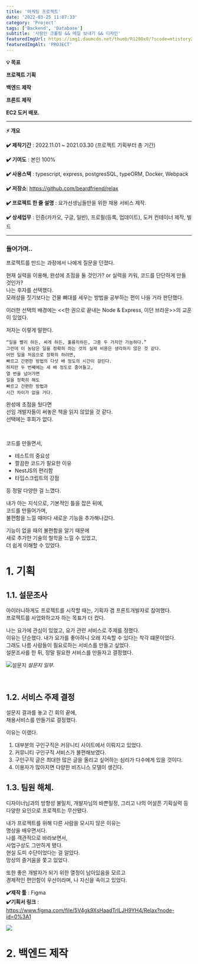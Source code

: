 ```yaml
---
title: '마케팅 프로젝트'
date: '2022-03-25 11:07:33'
category: 'Project'
tags: ['Backend', 'Database']
subtitle: '사람인 크롤링 && 메일 보내기 && 디자인'
featuredImgUrl: https://img1.daumcdn.net/thumb/R1280x0/?scode=mtistory2&fname=https%3A%2F%2Fblog.kakaocdn.net%2Fdn%2FMZd4E%2FbtrrF6NXR2o%2F5zhUCnuxHWCpmLwo4ar1y0%2Fimg.png
featuredImgAlt: 'PROJECT'
---
```


**💡 목표**

**프로젝트 기획**

**백엔드 제작**

**프론트 제작**

**EC2 도커 배포.**

---

**⚡ 개요**

**✔️ 제작기간** : 2022.11.01 ~ 2021.03.30 (프로젝트 기획부터 총 기간)

**✔️ 기여도** : 본인 100%

**✔️ 사용스택** : typescript, express, postgresSQL, typeORM, Docker, Webpack

**✔️ 저장소**: https://github.com/beardfriend/relax

**✔️ 프로젝트 한 줄 설명** : 요가선생님들만을 위한 채용 서비스 제작.

**✔️ 상세업무** : 인증(카카오, 구글, 일반), 프로필(등록, 업데이트), 도커 컨테이너 제작, 빌드

---

### 들어가며..

프로젝트를 만드는 과정에서 나에게 질문을 던졌다.

현재 실력을 이용해, 완성에 초점을 둘 것인가? or 실력을 키워, 코드를 단단하게 만들 것인가?  
나는 후자를 선택했다.  
모래성을 짓기보다는 건물 뼈대를 세우는 방법을 공부하는 편이 나을 거라 판단했다.

이러한 선택의 배경에는
<<한 권으로 끝내는 Node & Express, 이던 브라운>>의 교훈이 있었다.

저자는 이렇게 말한다.

```
“일을 빨리 하든, 싸게 하든, 훌륭히하든, 그중 두 가지만 가능하다.”
그런데 이 농담은 일을 정확히 하는 것의 실제 비용은 생각하지 않은 것 같다.
어떤 일을 처음으로 정확히 하려면,
빠르고 간편한 방법의 다섯 배 정도의 시간이 걸린다.
하지만 두 번째에는 세 배 정도로 줄어들고,
열 번을 넘어가면
일을 정확히 해도
빠르고 간편한 방법과
시간 차이가 없을 거다.
```

완성에 초점을 뒀다면  
선임 개발자들이 써놓은 책을 읽지 않았을 것 같다.  
선택에는 후회가 없다.

<br>

코드를 만들면서,

- 테스트의 중요성
- 깔끔한 코드가 필요한 이유
- NestJS의 편리함
- 타입스크립트의 강점

등 정말 다양한 걸 느꼈다.

내가 아는 지식으로, 기본적인 틀을 잡은 뒤에,  
코드를 만들어가며,  
불편함을 느낄 때마다 새로운 기능을 추가해나갔다.

기능이 없을 때의 불편함을 알기 때문에  
새로 추가한 기술의 철학을 느낄 수 있었고,  
더 쉽게 이해할 수 있었다.

# 1. 기획

## 1.1. 설문조사

아이러니하게도 프로젝트를 시작할 때는, 기획자 겸 프론트개발자로 참여했다.  
프로젝트를 사업화하고자 하는 목표가 더 컸다.

나는 요가에 관심이 있었고, 요가 관련 서비스로 주제를 정했다.  
이유는 단순했다. 내가 요가를 좋아하니 오래 지속할 수 있다는 착각 떄문이었다.  
그래도 나름 사람들이 필요로하는 서비스를 만들고 싶었다.  
설문조사를 한 뒤, 정말 필요한 서비스를 만들자고 결정했다.

![설문지](https://img1.daumcdn.net/thumb/R1280x0/?scode=mtistory2&fname=https%3A%2F%2Fblog.kakaocdn.net%2Fdn%2FEroKG%2Fbtrx30OMaix%2Fk8y7MKhvy7yAp4zpN7l8mK%2Fimg.png)
_설문지 일부._

<br>

## 1.2. 서비스 주제 결정

설문지 결과를 놓고 긴 회의 끝에,  
채용서비스를 만들기로 결정했다.

이유는 이랬다.

1. 대부분의 구인구직은 커뮤니티 사이트에서 이뤄지고 있었다.
2. 커뮤니티 구인구직 서비스가 불편해보였다.
3. 구인구직 글은 최대한 많은 글을 올리고 싶어하는 심리가 다수에게 있을 것이다.
4. 이용자가 많아지면 다양한 비즈니스 모델이 생긴다.

## 1.3. 팀원 해체.

디자이너님과의 방향성 불일치, 개발자님의 바쁜일정, 그리고 나의 어설픈 기획실력 등  
다양한 요인으로 프로젝트는 무산됐다.

내가 프로젝트를 위해 다른 사람을 모시지 않은 이유는  
명상을 배우면서다.  
나를 객관적으로 바라보면서,  
사업구상도 그만하게 됐다.  
현실 도피 수단이었다는 걸 알았다.  
망상의 즐거움을 쫓고 있었다.

또한 좋은 개발자가 되기 위한 열정이 남아있음을 모르고  
경제적인 편안함이 우선이라며, 나 자신을 속이고 있었다.

**✔️제작 툴** : Figma  
**✔️기획서 링크** : https://www.figma.com/file/5V4gk9XsHaadTrILJH9YH4/Relax?node-id=0%3A1

![](https://img1.daumcdn.net/thumb/R1280x0/?scode=mtistory2&fname=https%3A%2F%2Fblog.kakaocdn.net%2Fdn%2FcMi3pe%2Fbtrx0VfTkUd%2FUE688VzHj3bKKneu5jAcE1%2Fimg.png)

# 2. 백엔드 제작
